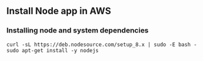 ## Install Node app in AWS

### Installing node and system dependencies

```
curl -sL https://deb.nodesource.com/setup_8.x | sudo -E bash -
sudo apt-get install -y nodejs
```